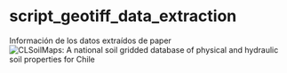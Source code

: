 # script_geotiff_data_extraction

Información de los datos extraídos de paper ![CLSoilMaps: A national soil gridded database of physical and hydraulic soil properties for Chile](https://www.nature.com/articles/s41597-023-02536-x)
